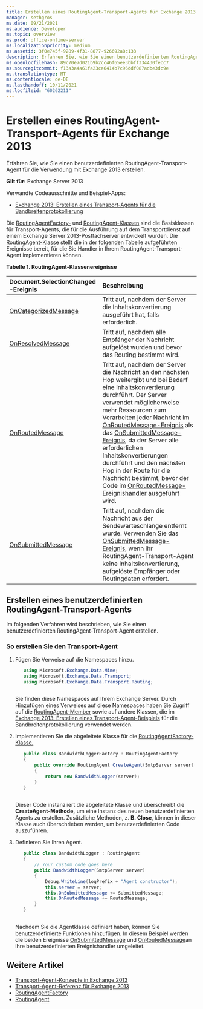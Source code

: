 ```yaml
---
title: Erstellen eines RoutingAgent-Transport-Agents für Exchange 2013
manager: sethgros
ms.date: 09/21/2021
ms.audience: Developer
ms.topic: overview
ms.prod: office-online-server
ms.localizationpriority: medium
ms.assetid: 3f0e745f-9289-4f31-8877-926692a8c133
description: Erfahren Sie, wie Sie einen benutzerdefinierten RoutingAgent-Transport-Agent für die Verwendung mit Exchange 2013 erstellen.
ms.openlocfilehash: 89c70e7d021b9b2cc46f65ee3bbff334430fecc7
ms.sourcegitcommit: f13a3a4a61fa23ca6414b7c96ddf087adbe3dc9e
ms.translationtype: MT
ms.contentlocale: de-DE
ms.lasthandoff: 10/11/2021
ms.locfileid: "60262211"
---
```

# <a name="create-a-routingagent-transport-agent-for-exchange-2013"></a>Erstellen eines RoutingAgent-Transport-Agents für Exchange 2013

Erfahren Sie, wie Sie einen benutzerdefinierten RoutingAgent-Transport-Agent für die Verwendung mit Exchange 2013 erstellen.
  
**Gilt für:** Exchange Server 2013
  
Verwandte Codeausschnitte und Beispiel-Apps:

- [Exchange 2013: Erstellen eines Transport-Agents für die Bandbreitenprotokollierung](/exchange/client-developer/transport-agents/transport-agent-code-samples-for-exchange-2013.md)
  
Die [RoutingAgentFactory-](https://docs.microsoft.com/previous-versions/office/exchange-server-api/aa564164(v=exchg.150)) und [RoutingAgent-Klassen](https://docs.microsoft.com/previous-versions/office/exchange-server-api/aa564421(v=exchg.150)) sind die Basisklassen für Transport-Agents, die für die Ausführung auf dem Transportdienst auf einem Exchange Server 2013-Postfachserver entwickelt wurden. Die [RoutingAgent-Klasse](https://docs.microsoft.com/previous-versions/office/exchange-server-api/aa564421(v=exchg.150)) stellt die in der folgenden Tabelle aufgeführten Ereignisse bereit, für die Sie Handler in Ihrem RoutingAgent-Transport-Agent implementieren können. 
  
**Tabelle 1. RoutingAgent-Klassenereignisse**

|Document.SelectionChanged **-Ereignis**|**Beschreibung**|
|:-----|:-----|
|[OnCategorizedMessage](https://msdn.microsoft.com/library/Microsoft.Exchange.Data.Transport.Routing.RoutingAgent.OnCategorizedMessage.aspx) <br/> |Tritt auf, nachdem der Server die Inhaltskonvertierung ausgeführt hat, falls erforderlich.  <br/> |
|[OnResolvedMessage](https://msdn.microsoft.com/library/Microsoft.Exchange.Data.Transport.Routing.RoutingAgent.OnResolvedMessage.aspx) <br/> |Tritt auf, nachdem alle Empfänger der Nachricht aufgelöst wurden und bevor das Routing bestimmt wird.  <br/> |
|[OnRoutedMessage](https://msdn.microsoft.com/library/Microsoft.Exchange.Data.Transport.Routing.RoutingAgent.OnRoutedMessage.aspx) <br/> |Tritt auf, nachdem der Server die Nachricht an den nächsten Hop weitergibt und bei Bedarf eine Inhaltskonvertierung durchführt. Der Server verwendet möglicherweise mehr Ressourcen zum Verarbeiten jeder Nachricht im [OnRoutedMessage-Ereignis](https://msdn.microsoft.com/library/Microsoft.Exchange.Data.Transport.Routing.RoutingAgent.OnRoutedMessage.aspx) als das [OnSubmittedMessage-Ereignis,](https://msdn.microsoft.com/library/Microsoft.Exchange.Data.Transport.Routing.RoutingAgent.OnSubmittedMessage.aspx) da der Server alle erforderlichen Inhaltskonvertierungen durchführt und den nächsten Hop in der Route für die Nachricht bestimmt, bevor der Code im [OnRoutedMessage-Ereignishandler](https://msdn.microsoft.com/library/Microsoft.Exchange.Data.Transport.Routing.RoutingAgent.OnRoutedMessage.aspx) ausgeführt wird.  <br/> |
|[OnSubmittedMessage](https://msdn.microsoft.com/library/Microsoft.Exchange.Data.Transport.Routing.RoutingAgent.OnSubmittedMessage.aspx) <br/> |Tritt auf, nachdem die Nachricht aus der Sendewarteschlange entfernt wurde. Verwenden Sie das [OnSubmittedMessage-Ereignis,](https://msdn.microsoft.com/library/Microsoft.Exchange.Data.Transport.Routing.RoutingAgent.OnSubmittedMessage.aspx) wenn ihr RoutingAgent-Transport-Agent keine Inhaltskonvertierung, aufgelöste Empfänger oder Routingdaten erfordert.  <br/> |
   
## <a name="creating-a-custom-routingagent-transport-agent"></a>Erstellen eines benutzerdefinierten RoutingAgent-Transport-Agents

Im folgenden Verfahren wird beschrieben, wie Sie einen benutzerdefinierten RoutingAgent-Transport-Agent erstellen. 
  
### <a name="to-create-the-transport-agent"></a>So erstellen Sie den Transport-Agent

1. Fügen Sie Verweise auf die Namespaces hinzu.
    
   ```cs
      using Microsoft.Exchange.Data.Mime;
      using Microsoft.Exchange.Data.Transport;
      using Microsoft.Exchange.Data.Transport.Routing;
  
   ```

   Sie finden diese Namespaces auf Ihrem Exchange Server. Durch Hinzufügen eines Verweises auf diese Namespaces haben Sie Zugriff auf die [RoutingAgent-Member](https://msdn.microsoft.com/library/Microsoft.Exchange.Data.Transport.Routing.RoutingAgent.aspx) sowie auf andere Klassen, die im [Exchange 2013: Erstellen eines Transport-Agent-Beispiels](https://code.msdn.microsoft.com/Exchange/Exchange-2013-Build-a-d61a4aaa) für die Bandbreitenprotokollierung verwendet werden. 
    
2. Implementieren Sie die abgeleitete Klasse für die [RoutingAgentFactory-Klasse.](https://msdn.microsoft.com/library/Microsoft.Exchange.Data.Transport.Routing.RoutingAgentFactory.aspx) 
    
   ```cs
      public class BandwidthLoggerFactory : RoutingAgentFactory
      {
          public override RoutingAgent CreateAgent(SmtpServer server)
          {
              return new BandwidthLogger(server);
          }
      }
  
   ```

   Dieser Code instanziiert die abgeleitete Klasse und überschreibt die **CreateAgent-Methode,** um eine Instanz des neuen benutzerdefinierten Agents zu erstellen. Zusätzliche Methoden, z. **B. Close**, können in dieser Klasse auch überschrieben werden, um benutzerdefinierten Code auszuführen. 
    
3. Definieren Sie Ihren Agent.
    
   ```cs
      public class BandwidthLogger : RoutingAgent
      {
          // Your custom code goes here
          public BandwidthLogger(SmtpServer server)
          {
              Debug.WriteLine(logPrefix + "Agent constructor");
              this.server = server;
              this.OnSubmittedMessage += SubmittedMessage;
              this.OnRoutedMessage += RoutedMessage;
          }
      }
  
   ```

   Nachdem Sie die Agentklasse definiert haben, können Sie benutzerdefinierte Funktionen hinzufügen. In diesem Beispiel werden die beiden Ereignisse [OnSubmittedMessage](https://msdn.microsoft.com/library/Microsoft.Exchange.Data.Transport.Routing.RoutingAgent.OnSubmittedMessage.aspx) und [OnRoutedMessage](https://msdn.microsoft.com/library/Microsoft.Exchange.Data.Transport.Routing.RoutingAgent.OnRoutedMessage.aspx)an ihre benutzerdefinierten Ereignishandler umgeleitet. 
    
## <a name="see-also"></a>Weitere Artikel

- [Transport-Agent-Konzepte in Exchange 2013](transport-agent-concepts-in-exchange-2013.md)    
- [Transport-Agent-Referenz für Exchange 2013](transport-agent-reference-for-exchange-2013.md)    
- [RoutingAgentFactory](https://msdn.microsoft.com/library/Microsoft.Exchange.Data.Transport.Routing.RoutingAgentFactory.aspx)    
- [RoutingAgent](https://msdn.microsoft.com/library/Microsoft.Exchange.Data.Transport.Routing.RoutingAgent.aspx)
    

